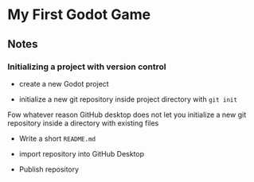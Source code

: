 # My First Godot Game

## Notes

### Initializing a project with version control

- create a new Godot project

- initialize a new git repository inside project directory with `git init`

Fow whatever reason GitHub desktop does not let you initialize a new git repository inside a directory with existing files

- Write a short `README.md`

- import repository into GitHub Desktop

- Publish repository
